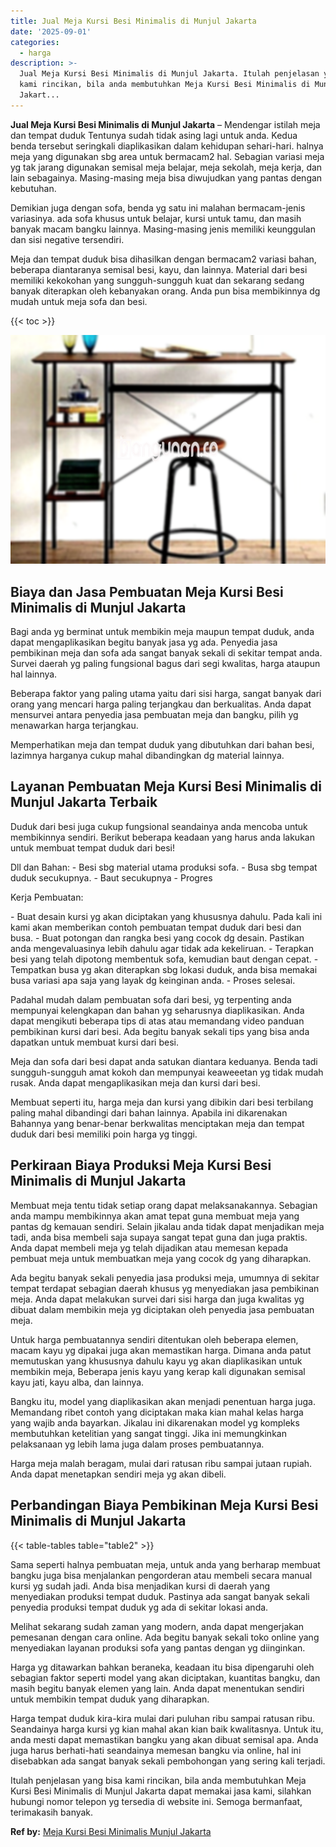```yaml
---
title: Jual Meja Kursi Besi Minimalis di Munjul Jakarta
date: '2025-09-01'
categories:
  - harga
description: >-
  Jual Meja Kursi Besi Minimalis di Munjul Jakarta. Itulah penjelasan yang bisa
  kami rincikan, bila anda membutuhkan Meja Kursi Besi Minimalis di Munjul
  Jakart...
---
```


**Jual Meja Kursi Besi Minimalis di Munjul Jakarta** – Mendengar istilah meja dan tempat duduk Tentunya sudah tidak asing lagi untuk anda. Kedua benda tersebut seringkali diaplikasikan dalam kehidupan sehari-hari. halnya meja yang digunakan sbg area untuk bermacam2 hal. Sebagian variasi meja yg tak jarang digunakan semisal meja belajar, meja sekolah, meja kerja, dan lain sebagainya. Masing-masing meja bisa diwujudkan yang pantas dengan kebutuhan.

Demikian juga dengan sofa, benda yg satu ini malahan bermacam-jenis variasinya. ada sofa khusus untuk belajar, kursi untuk tamu, dan masih banyak macam bangku lainnya. Masing-masing jenis memiliki keunggulan dan sisi negative tersendiri.

Meja dan tempat duduk bisa dihasilkan dengan bermacam2 variasi bahan, beberapa diantaranya semisal besi, kayu, dan lainnya. Material dari besi memiliki kekokohan yang sungguh-sungguh kuat dan sekarang sedang banyak diterapkan oleh kebanyakan orang. Anda pun bisa membikinnya dg mudah untuk meja sofa dan besi.

{{< toc >}}

![Jual Meja Kursi Besi Minimalis di Munjul Jakarta](/images/jual-meja-besi-murah24.png)

## Biaya dan Jasa Pembuatan Meja Kursi Besi Minimalis di Munjul Jakarta

Bagi anda yg berminat untuk membikin meja maupun tempat duduk, anda dapat mengaplikasikan begitu banyak jasa yg ada. Penyedia jasa pembikinan meja dan sofa ada sangat banyak sekali di sekitar tempat anda. Survei daerah yg paling fungsional bagus dari segi kwalitas, harga ataupun hal lainnya.

Beberapa faktor yang paling utama yaitu dari sisi harga, sangat banyak dari orang yang mencari harga paling terjangkau dan berkualitas. Anda dapat mensurvei antara penyedia jasa pembuatan meja dan bangku, pilih yg menawarkan harga terjangkau.

Memperhatikan meja dan tempat duduk yang dibutuhkan dari bahan besi, lazimnya harganya cukup mahal dibandingkan dg material lainnya.

## Layanan Pembuatan Meja Kursi Besi Minimalis di Munjul Jakarta Terbaik

Duduk dari besi juga cukup fungsional seandainya anda mencoba untuk membikinnya sendiri. Berikut beberapa keadaan yang harus anda lakukan untuk membuat tempat duduk dari besi!

Dll dan Bahan: - Besi sbg material utama produksi sofa. - Busa sbg tempat duduk secukupnya. - Baut secukupnya - Progres

Kerja Pembuatan:

\- Buat desain kursi yg akan diciptakan yang khususnya dahulu. Pada kali ini kami akan memberikan contoh pembuatan tempat duduk dari besi dan busa. - Buat potongan dan rangka besi yang cocok dg desain. Pastikan anda mengevaluasinya lebih dahulu agar tidak ada kekeliruan. - Terapkan besi yang telah dipotong membentuk sofa, kemudian baut dengan cepat. - Tempatkan busa yg akan diterapkan sbg lokasi duduk, anda bisa memakai busa variasi apa saja yang layak dg keinginan anda. - Proses selesai.

Padahal mudah dalam pembuatan sofa dari besi, yg terpenting anda mempunyai kelengkapan dan bahan yg seharusnya diaplikasikan. Anda dapat mengikuti beberapa tips di atas atau memandang video panduan pembikinan kursi dari besi. Ada begitu banyak sekali tips yang bisa anda dapatkan untuk membuat kursi dari besi.

Meja dan sofa dari besi dapat anda satukan diantara keduanya. Benda tadi sungguh-sungguh amat kokoh dan mempunyai keaweeetan yg tidak mudah rusak. Anda dapat mengaplikasikan meja dan kursi dari besi.

Membuat seperti itu, harga meja dan kursi yang dibikin dari besi terbilang paling mahal dibandingi dari bahan lainnya. Apabila ini dikarenakan Bahannya yang benar-benar berkwalitas menciptakan meja dan tempat duduk dari besi memiliki poin harga yg tinggi.

## Perkiraan Biaya Produksi Meja Kursi Besi Minimalis di Munjul Jakarta

Membuat meja tentu tidak setiap orang dapat melaksanakannya. Sebagian anda mampu membikinnya akan amat tepat guna membuat meja yang pantas dg kemauan sendiri. Selain jikalau anda tidak dapat menjadikan meja tadi, anda bisa membeli saja supaya sangat tepat guna dan juga praktis. Anda dapat membeli meja yg telah dijadikan atau memesan kepada pembuat meja untuk membuatkan meja yang cocok dg yang diharapkan.

Ada begitu banyak sekali penyedia jasa produksi meja, umumnya di sekitar tempat terdapat sebagian daerah khusus yg menyediakan jasa pembikinan meja. Anda dapat melakukan survei dari sisi harga dan juga kwalitas yg dibuat dalam membikin meja yg diciptakan oleh penyedia jasa pembuatan meja.

Untuk harga pembuatannya sendiri ditentukan oleh beberapa elemen, macam kayu yg dipakai juga akan memastikan harga. Dimana anda patut memutuskan yang khususnya dahulu kayu yg akan diaplikasikan untuk membikin meja, Beberapa jenis kayu yang kerap kali digunakan semisal kayu jati, kayu alba, dan lainnya.

Bangku itu, model yang diaplikasikan akan menjadi penentuan harga juga. Memandang ribet contoh yang diciptakan maka kian mahal kelas harga yang wajib anda bayarkan. Jikalau ini dikarenakan model yg kompleks membutuhkan ketelitian yang sangat tinggi. Jika ini memungkinkan pelaksanaan yg lebih lama juga dalam proses pembuatannya.

Harga meja malah beragam, mulai dari ratusan ribu sampai jutaan rupiah. Anda dapat menetapkan sendiri meja yg akan dibeli.

## Perbandingan Biaya Pembikinan Meja Kursi Besi Minimalis di Munjul Jakarta

{{< table-tables table="table2" >}}

Sama seperti halnya pembuatan meja, untuk anda yang berharap membuat bangku juga bisa menjalankan pengorderan atau membeli secara manual kursi yg sudah jadi. Anda bisa menjadikan kursi di daerah yang menyediakan produksi tempat duduk. Pastinya ada sangat banyak sekali penyedia produksi tempat duduk yg ada di sekitar lokasi anda.

Melihat sekarang sudah zaman yang modern, anda dapat mengerjakan pemesanan dengan cara online. Ada begitu banyak sekali toko online yang menyediakan layanan produksi sofa yang pantas dengan yg diinginkan.

Harga yg ditawarkan bahkan beraneka, keadaan itu bisa dipengaruhi oleh sebagian faktor seperti model yang akan diciptakan, kuantitas bangku, dan masih begitu banyak elemen yang lain. Anda dapat menentukan sendiri untuk membikin tempat duduk yang diharapkan.

Harga tempat duduk kira-kira mulai dari puluhan ribu sampai ratusan ribu. Seandainya harga kursi yg kian mahal akan kian baik kwalitasnya. Untuk itu, anda mesti dapat memastikan bangku yang akan dibuat semisal apa. Anda juga harus berhati-hati seandainya memesan bangku via online, hal ini disebabkan ada sangat banyak sekali pembohongan yang sering kali terjadi.

Itulah penjelasan yang bisa kami rincikan, bila anda membutuhkan Meja Kursi Besi Minimalis di Munjul Jakarta dapat memakai jasa kami, silahkan hubungi nomor telepon yg tersedia di website ini. Semoga bermanfaat, terimakasih banyak.

**Ref by:** [Meja Kursi Besi Minimalis Munjul Jakarta](https://id.wikipedia.org/wiki/Meja)
